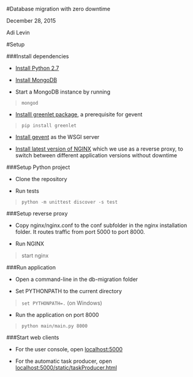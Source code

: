 #Database migration with zero downtime

December 28, 2015

Adi Levin

#Setup

###Install dependencies

- [Install Python 2.7](https://www.python.org/downloads/)

- [Install MongoDB](https://docs.mongodb.org/manual/)

- Start a MongoDB instance by running
>`mongod`

- [Installl greenlet package](https://pypi.python.org/pypi/greenlet), a prerequisite for gevent
>`pip install greenlet`

- [Install gevent](http://www.gevent.org/) as the WSGI server

- [Install latest version of NGINX](http://nginx.org/en/download.html) which we use as a reverse proxy, to 
switch between different application versions without downtime 

###Setup Python project

- Clone the repository

- Run tests
> `python -m unittest discover -s test`

###Setup reverse proxy

- Copy nginx/nginx.conf to the conf subfolder in the nginx installation folder. It routes traffic from port 5000 to port 8000.
 
- Run NGINX
> start nginx

###Run application
 
- Open a command-line in the db-migration folder

- Set PYTHONPATH to the current directory
> `set PYTHONPATH=.` (on Windows)
 
- Run the application on port 8000
> `python main/main.py 8000`

###Start web clients

- For the user console, open [localhost:5000](http://localhost:5000) 

- For the automatic task producer, open [localhost:5000/static/taskProducer.html](localhost:5000/static/taskProducer.html)
